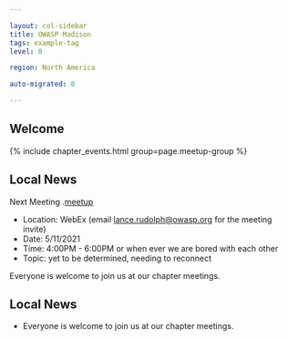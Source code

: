 ```yaml
---

layout: col-sidebar
title: OWASP Madison
tags: example-tag
level: 0

region: North America

auto-migrated: 0

---
```

## Welcome

{% include chapter_events.html group=page.meetup-group %} 

## Local News
Next Meeting
 .[meetup](www.meetup.com/owasp-madison)
- Location: WebEx (email lance.rudolph@owasp.org for the meeting invite)
- Date: 5/11/2021
- Time: 4:00PM - 6:00PM or when ever we are bored with each other 
- Topic: yet to be determined, needing to reconnect

Everyone is welcome to join us at our chapter meetings.



## Local News
- Everyone is welcome to join us at our chapter meetings.
